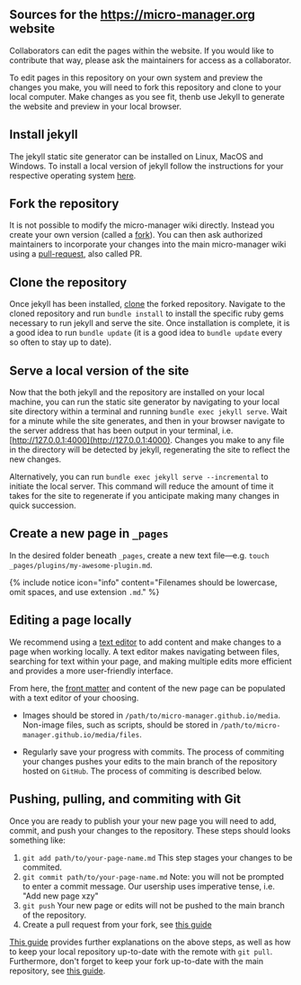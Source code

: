 ## Sources for the https://micro-manager.org website

Collaborators can edit the pages within the website.  If you would like
to contribute that way, please ask the maintainers for access as a collaborator.

To edit pages in this repository on your own system and preview the 
changes you make, you will need to fork this repository and clone 
to your local computer.  Make changes as you see fit, thenb use Jekyll
to generate the website and preview in your local browser.


## Install jekyll

The jekyll static site generator can be installed on Linux, MacOS and Windows.
To install a local version of jekyll follow the instructions for your
respective operating system [here](https://jekyllrb.com/docs/installation/).

## Fork the repository
It is not possible to modify the micro-manager wiki directly. Instead you create your own version (called a [fork](https://docs.github.com/en/pull-requests/collaborating-with-pull-requests/working-with-forks/fork-a-repo)). You can then ask authorized maintainers to incorporate your changes into the main micro-manager wiki using a [pull-request](https://docs.github.com/en/pull-requests/collaborating-with-pull-requests/proposing-changes-to-your-work-with-pull-requests/about-pull-requests), also called PR.

## Clone the repository

Once jekyll has been installed,
[clone](https://docs.github.com/en/enterprise/2.13/user/articles/cloning-a-repository) the forked repository. Navigate to the cloned repository and run `bundle install` to install the specific ruby gems necessary to run jekyll and serve the site. Once installation is complete, it is a good idea to run `bundle update` (it is a good idea to `bundle update` every so often to stay up to date).

## Serve a local version of the site

Now that the both jekyll and the repository are installed on your local
machine, you can run the static site generator by navigating to your local site
directory within a terminal and running `bundle exec jekyll serve`. Wait for a
minute while the site generates, and then in your browser navigate to the
server address that has been output in your terminal, i.e.
[http://127.0.0.1:4000](http://127.0.0.1:4000). Changes you make to any file in
the directory will be detected by jekyll, regenerating the site to reflect the
new changes.

Alternatively, you can run `bundle exec jekyll serve --incremental` to initiate
the local server. This command will reduce the amount of time it takes for the
site to regenerate if you anticipate making many changes in quick succession.

## Create a new page in `_pages`

In the desired folder beneath `_pages`, create a new text
file&mdash;e.g. `touch _pages/plugins/my-awesome-plugin.md`.

{% include notice icon="info" content="Filenames should be lowercase, omit spaces, and use extension `.md`." %}

## Editing a page locally

We recommend using a
[text editor](https://hackernoon.com/5-best-text-editors-for-programmers-3f54ef51d5ae)
to add content and make changes to a page when working locally. A text editor
makes navigating between files, searching for text within your page, and making
multiple edits more efficient and provides a more user-friendly interface.

From here, the [front matter](/editing#front-matter) and
content of the new page can be populated with a text editor of your choosing.

* Images should be stored in `/path/to/micro-manager.github.io/media`.
  Non-image files, such as scripts, should be stored in
  `/path/to/micro-manager.github.io/media/files`.

* Regularly save your progress with commits. The process of commiting your
  changes pushes your edits to the main branch of the repository hosted on
  `GitHub`. The process of commiting is described below.

## Pushing, pulling, and commiting with Git

Once you are ready to publish your your new page you will need to add, commit,
and push your changes to the repository. These steps should looks something
like:

1. `git add path/to/your-page-name.md` This step stages your changes to be commited.
2. `git commit path/to/your-page-name.md` Note: you will not be prompted to enter a commit message. Our usership uses imperative tense, i.e. "Add new page xzy"
3. `git push` Your new page or edits will not be pushed to the main branch of the repository.
4. Create a pull request from your fork, see [this guide](https://docs.github.com/en/pull-requests/collaborating-with-pull-requests/proposing-changes-to-your-work-with-pull-requests/creating-a-pull-request-from-a-fork)

[This guide](https://rogerdudler.github.io/git-guide/) provides further
explanations on the above steps, as well as how to keep your local repository
up-to-date with the remote with `git pull`. Furthermore, don't forget to keep your fork up-to-date with the main repository, see [this guide](https://gist.github.com/CristinaSolana/1885435).
